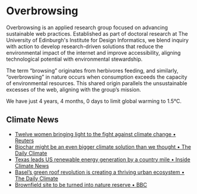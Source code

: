 # Overbrowsing

Overbrowsing is an applied research group focused on advancing sustainable web practices. Established as part of doctoral research at The University of Edinburgh's Institute for Design Informatics, we blend inquiry with action to develop research-driven solutions that reduce the environmental impact of the internet and improve accessibility, aligning technological potential with environmental stewardship.

The term “browsing” originates from herbivores feeding, and similarly, “overbrowsing” in nature occurs when consumption exceeds the capacity of environmental resources. This shared origin parallels the unsustainable excesses of the web, aligning with the group’s mission.

<!-- clock-time -->
We have just 4 years, 4 months, 0 days to limit global warming to 1.5°C.
<!-- /clock-time -->

## Climate News
<!-- clock-news -->
- [Twelve women bringing light to the fight against climate change • Reuters](https://www.reuters.com/sustainability/society-equity/twelve-women-bringing-light-fight-against-climate-change-2025-03-07/ )
- [Biochar might be an even bigger climate solution than we thought • The Daily Climate](https://www.dailyclimate.org/biochar-might-be-an-even-bigger-climate-solution-than-we-thought-2671282532.html )
- [Texas leads US renewable energy generation by a country mile • Inside Climate News](https://insideclimatenews.org/news/06032025/inside-clean-energy-texas-leads-renewable-generation/ )
- [Basel’s green roof revolution is creating a thriving urban ecosystem • The Daily Climate](https://www.dailyclimate.org/basels-green-roof-revolution-is-creating-a-thriving-urban-ecosystem-2671282519.html)
- [Brownfield site to be turned into nature reserve • BBC](https://www.bbc.com/news/articles/cgj58035l0po )
<!-- /clock-news -->
